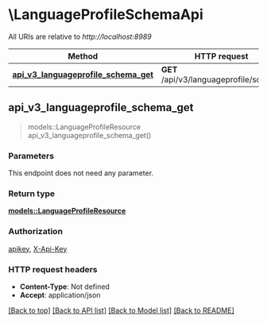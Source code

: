 # \LanguageProfileSchemaApi

All URIs are relative to *http://localhost:8989*

Method | HTTP request | Description
------------- | ------------- | -------------
[**api_v3_languageprofile_schema_get**](LanguageProfileSchemaApi.md#api_v3_languageprofile_schema_get) | **GET** /api/v3/languageprofile/schema | 



## api_v3_languageprofile_schema_get

> models::LanguageProfileResource api_v3_languageprofile_schema_get()


### Parameters

This endpoint does not need any parameter.

### Return type

[**models::LanguageProfileResource**](LanguageProfileResource.md)

### Authorization

[apikey](../README.md#apikey), [X-Api-Key](../README.md#X-Api-Key)

### HTTP request headers

- **Content-Type**: Not defined
- **Accept**: application/json

[[Back to top]](#) [[Back to API list]](../README.md#documentation-for-api-endpoints) [[Back to Model list]](../README.md#documentation-for-models) [[Back to README]](../README.md)

